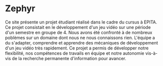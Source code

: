 # Zephyr

Ce site présente un projet étudiant réalisé dans le cadre du cursus à EPITA. Ce projet consistait en le développement d'un jeu vidéo sur une période d'un semestre en groupe de 4. Nous avons été confronté à de nombreux poblèmes sur un domaine dont nous ne nous connaissons rien. L'équipe a du s'adapter, comprendre et apprendre des mécaniques de développement d'un jeu vidéo très rapidement. Ce projet a permis de développer notre flexibilité, nos compétences de travails en équipe et notre autonomie vis-à-vis de la recherche permanente d'information pour avancer.

